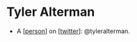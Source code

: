 # Tyler Alterman
- A [[person]] on [[twitter]]: @tyleralterman.

[//begin]: # "Autogenerated link references for markdown compatibility"
[person]: person "Person"
[twitter]: twitter "Twitter"
[//end]: # "Autogenerated link references"